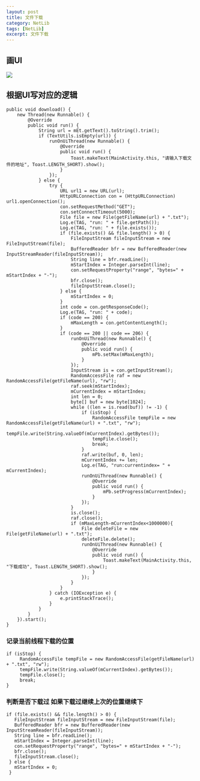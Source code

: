```yaml
---
layout: post
title: 文件下载 
category: NetLib
tags: [NetLib]
excerpt: 文件下载 
---
```


## 画UI  ##

![](http://www.nangongyibin.com/assets/images/fdl1.png)

## 根据UI写对应的逻辑 ##

    
    public void download() {
        new Thread(new Runnable() {
            @Override
            public void run() {
                String url = mEt.getText().toString().trim();
                if (TextUtils.isEmpty(url)) {
                    runOnUiThread(new Runnable() {
                        @Override
                        public void run() {
                            Toast.makeText(MainActivity.this, "请输入下载文件的地址", Toast.LENGTH_SHORT).show();
                        }
                    });
                } else {
                    try {
                        URL url1 = new URL(url);
                        HttpURLConnection con = (HttpURLConnection) url1.openConnection();
                        con.setRequestMethod("GET");
                        con.setConnectTimeout(5000);
                        File file = new File(getFileName(url) + ".txt");
                        Log.e(TAG, "run: " + file.getPath());
                        Log.e(TAG, "run: " + file.exists());
                        if (file.exists() && file.length() > 0) {
                            FileInputStream fileInputStream = new FileInputStream(file);
                            BufferedReader bfr = new BufferedReader(new InputStreamReader(fileInputStream));
                            String line = bfr.readLine();
                            mStartIndex = Integer.parseInt(line);
                            con.setRequestProperty("range", "bytes=" + mStartIndex + "-");
                            bfr.close();
                            fileInputStream.close();
                        } else {
                            mStartIndex = 0;
                        }
                        int code = con.getResponseCode();
                        Log.e(TAG, "run: " + code);
                        if (code == 200) {
                            mMaxLength = con.getContentLength();
                        }
                        if (code == 200 || code == 206) {
                            runOnUiThread(new Runnable() {
                                @Override
                                public void run() {
                                    mPb.setMax(mMaxLength);
                                }
                            });
                            InputStream is = con.getInputStream();
                            RandomAccessFile raf = new RandomAccessFile(getFileName(url), "rw");
                            raf.seek(mStartIndex);
                            mCurrentIndex = mStartIndex;
                            int len = 0;
                            byte[] buf = new byte[1024];
                            while ((len = is.read(buf)) != -1) {
                                if (isStop) {
                                    RandomAccessFile tempFile = new RandomAccessFile(getFileName(url) + ".txt", "rw");
                                    tempFile.write(String.valueOf(mCurrentIndex).getBytes());
                                    tempFile.close();
                                    break;
                                }
                                raf.write(buf, 0, len);
                                mCurrentIndex += len;
                                Log.e(TAG, "run:currentindex= " + mCurrentIndex);
                                runOnUiThread(new Runnable() {
                                    @Override
                                    public void run() {
                                        mPb.setProgress(mCurrentIndex);
                                    }
                                });
                            }
                            is.close();
                            raf.close();
                            if (mMaxLength-mCurrentIndex<1000000){
                                File deleteFile = new File(getFileName(url) + ".txt");
                                deleteFile.delete();
                                runOnUiThread(new Runnable() {
                                    @Override
                                    public void run() {
                                        Toast.makeText(MainActivity.this, "下载成功", Toast.LENGTH_SHORT).show();
                                    }
                                });
                            }
                        }
                    } catch (IOException e) {
                        e.printStackTrace();
                    }
                }
            }
        }).start();
    }

### 记录当前线程下载的位置 ###

    if (isStop) {
         RandomAccessFile tempFile = new RandomAccessFile(getFileName(url) + ".txt", "rw");
         tempFile.write(String.valueOf(mCurrentIndex).getBytes());
         tempFile.close();
         break;
    }

### 判断是否下载过 如果下载过继续上次的位置继续下 ###


    if (file.exists() && file.length() > 0) {
       FileInputStream fileInputStream = new FileInputStream(file);
       BufferedReader bfr = new BufferedReader(new InputStreamReader(fileInputStream));
       String line = bfr.readLine();
       mStartIndex = Integer.parseInt(line);
       con.setRequestProperty("range", "bytes=" + mStartIndex + "-");
       bfr.close();
       fileInputStream.close();
     } else {
       mStartIndex = 0;
     }    